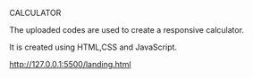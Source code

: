 CALCULATOR

The uploaded codes are used to create a responsive calculator.

It is created using HTML,CSS and JavaScript.

http://127.0.0.1:5500/landing.html
